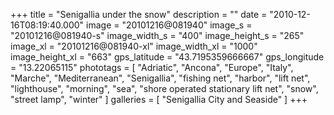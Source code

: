 +++
title = "Senigallia under the snow"
description = ""
date = "2010-12-16T08:19:40.000"
image = "20101216@081940"
image_s = "20101216@081940-s"
image_width_s = "400"
image_height_s = "265"
image_xl = "20101216@081940-xl"
image_width_xl = "1000"
image_height_xl = "663"
gps_latitude = "43.7195359666667"
gps_longitude = "13.22065115"
phototags = [ "Adriatic", "Ancona", "Europe", "Italy", "Marche", "Mediterranean", "Senigallia", "fishing net", "harbor", "lift net", "lighthouse", "morning", "sea", "shore operated stationary lift net", "snow", "street lamp", "winter" ]
galleries = [ "Senigallia City and Seaside" ]
+++
